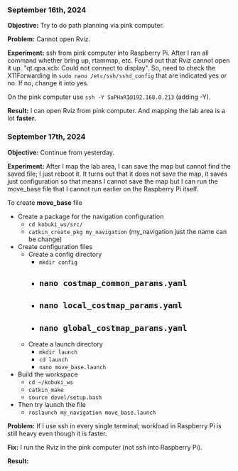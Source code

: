 
### September 16th, 2024

**Objective:** Try to do path planning via pink computer. 

**Problem:** Cannot open Rviz.

**Experiment:** ssh from pink computer into Raspberry Pi. After I ran all command whether bring up, rtammap, etc. Found out that Rviz cannot open it up. "qt.qpa.xcb: Could not connect to display". So, need to check the X11Forwarding in `sudo nano /etc/ssh/sshd_config` that are indicated yes or no. If no, change it into yes.

On the pink computer use `ssh -Y SaPHaRI@192.168.0.213` (adding -Y).

**Result:** I can open Rviz from pink computer. And mapping the lab area is a lot **faster.**


### September 17th, 2024

**Objective:** Continue from yesterday.

**Experiment:** After I map the lab area, I can save the map but cannot find the saved file; I just reboot it. It turns out that it does not save the map, it saves just configuration so that means I cannot save the map but I can run the move_base file that I cannot run earlier on the Raspberry Pi itself.

To create **move_base** file
- Create a package for the navigation configuration
	- `cd kobuki_ws/src/`
	- `catkin_create_pkg my_navigation` (my_navigation just the name can be change)
- Create configuration files
	- Create a config directory
		- `mkdir config`
		- `nano costmap_common_params.yaml`
			- 
		- `nano local_costmap_params.yaml`
			- 
		- `nano global_costmap_params.yaml` 
			- 
	- Create a launch directory
		- `mkdir launch`
		- `cd launch`
		- `nano move_base.launch`
- Build the workspace
	- `cd ~/kobuki_ws`
	- `catkin_make`
	- `source devel/setup.bash`
- Then try launch the file
	- `roslaunch my_navigation move_base.launch`

**Problem:** If I use ssh in every single terminal; workload in Raspberry Pi is still heavy even though it is faster.

**Fix:** I run the Rviz in the pink computer (not ssh into Raspberry Pi).

**Result:** 

